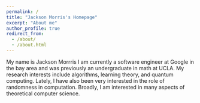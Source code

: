 ```yaml
---
permalink: /
title: "Jackson Morris's Homepage"
excerpt: "About me"
author_profile: true
redirect_from: 
  - /about/
  - /about.html
---
```

My name is Jackson Morrris I am currently a software engineer at Google in the bay area and was previously an undergraduate in math at UCLA. My research interests include algorithms, learning theory, and quantum computing. Lately, I have also been very interested in the role of randomness in computation. Broadly, I am interested in many aspects of theoretical computer science.
